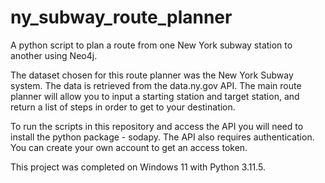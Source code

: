 # ny_subway_route_planner
A python script to plan a route from one New York subway station to another using Neo4j.

The dataset chosen for this route planner was the New York Subway system. The data is retrieved from the data.ny.gov API. The main route planner will allow you to input a starting station and target station, and return a list of steps in order to get to your destination.

To run the scripts in this repository and access the API you will need to install the python package - sodapy. The API also requires authentication. You can create your own account to get an access token.

This project was completed on Windows 11 with Python 3.11.5.  
